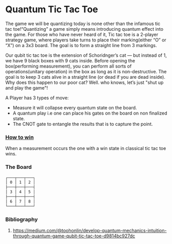 # Quantum Tic Tac Toe

The game we will be quantizing today is none other than the infamous tic tac toe!“Quantizing” a game simply means introducing quantum effect into the game. 
For those who have never heard of it, Tic tac toe is a 2-player strategy game, where players take turns to place their marking(either “O” or “X”) on a 3x3 board. The goal is to form a straight line from 3 markings.

Our qubit tic tac toe is the extension of Schoridnger’s cat — but instead of 1, we have 9 black boxes with 9 cats inside. Before opening the box(performing measurement), you can perform all sorts of operations(unitary operation) in the box as long as it is non-destructive. The goal is to keep 3 cats alive in a straight line (or dead if you are dead inside). Why does this happen to our poor cat? Well. who knows, let’s just "shut up and play the game"!

A Player has 3 types of move:

-   Measure it will collapse every quantum state on the board.
-   A quantum play i.e  one can place his gates on the board on non finalized state.
-   The CNOT gate to entangle the results that is to capture the point.

### <u>How to win</u>

When a measurement occurs the one with a win state in classical tic tac toe wins.

###  The Board

``` bash
┌───┬───┬───┐
│ 0 │ 1 │ 2 │
├───┼───┼───┤
│ 3 │ 4 │ 5 │
├───┼───┼───┤
│ 6 │ 7 │ 8 │
└───┴───┴───┘
```





### Bibliography
1) https://medium.com/@toohonlin/develop-quantum-mechanics-intuition-through-quantum-game-qubit-tic-tac-toe-d9814bc927dc
